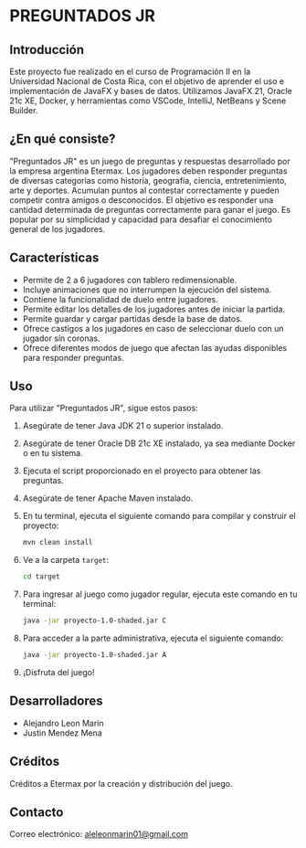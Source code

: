# PREGUNTADOS JR

## Introducción

Este proyecto fue realizado en el curso de Programación II en la Universidad Nacional de Costa Rica, con el objetivo de aprender el uso e implementación de JavaFX y bases de datos. Utilizamos JavaFX 21, Oracle 21c XE, Docker, y herramientas como VSCode, IntelliJ, NetBeans y Scene Builder.

## ¿En qué consiste?

"Preguntados JR" es un juego de preguntas y respuestas desarrollado por la empresa argentina Etermax. Los jugadores deben responder preguntas de diversas categorías como historia, geografía, ciencia, entretenimiento, arte y deportes. Acumulan puntos al contestar correctamente y pueden competir contra amigos o desconocidos. El objetivo es responder una cantidad determinada de preguntas correctamente para ganar el juego. Es popular por su simplicidad y capacidad para desafiar el conocimiento general de los jugadores.

## Características 

- Permite de 2 a 6 jugadores con tablero redimensionable.
- Incluye animaciones que no interrumpen la ejecución del sistema.
- Contiene la funcionalidad de duelo entre jugadores.
- Permite editar los detalles de los jugadores antes de iniciar la partida.
- Permite guardar y cargar partidas desde la base de datos.
- Ofrece castigos a los jugadores en caso de seleccionar duelo con un jugador sin coronas.
- Ofrece diferentes modos de juego que afectan las ayudas disponibles para responder preguntas.

## Uso

Para utilizar "Preguntados JR", sigue estos pasos:

1. Asegúrate de tener Java JDK 21 o superior instalado.
2. Asegúrate de tener Oracle DB 21c XE instalado, ya sea mediante Docker o en tu sistema.
3. Ejecuta el script proporcionado en el proyecto para obtener las preguntas.
4. Asegúrate de tener Apache Maven instalado.
5. En tu terminal, ejecuta el siguiente comando para compilar y construir el proyecto:

    ```bash
    mvn clean install
    ```

6. Ve a la carpeta `target`:

    ```bash
    cd target
    ```

7. Para ingresar al juego como jugador regular, ejecuta este comando en tu terminal:

    ```bash
    java -jar proyecto-1.0-shaded.jar C
    ```

8. Para acceder a la parte administrativa, ejecuta el siguiente comando:

    ```bash
    java -jar proyecto-1.0-shaded.jar A
    ```

9. ¡Disfruta del juego!

## Desarrolladores

- Alejandro Leon Marin 
- Justin Mendez Mena 

## Créditos 

Créditos a Etermax por la creación y distribución del juego.

## Contacto 

Correo electrónico: aleleonmarin01@gmail.com
